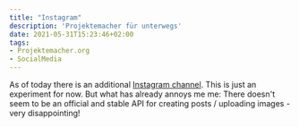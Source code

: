 ```yaml
---
title: "Instagram"
description: 'Projektemacher für unterwegs'
date: 2021-05-31T15:23:46+02:00
tags:
- Projektemacher.org
- SocialMedia
---
```

As of today there is an additional <i class="insta-inline"></i> [Instagram channel](https://www.instagram.com/projektemacher/). This is just an experiment for now. But what has already annoys me me: There doesn't seem to be an official and stable API for creating posts / uploading images - very disappointing!
